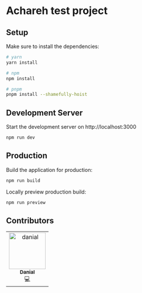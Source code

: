 # Achareh test project

## Setup

Make sure to install the dependencies:

```bash
# yarn
yarn install

# npm
npm install

# pnpm
pnpm install --shamefully-hoist
```

## Development Server

Start the development server on http://localhost:3000

```bash
npm run dev
```

## Production

Build the application for production:

```bash
npm run build
```

Locally preview production build:

```bash
npm run preview
```

## Contributors

<table> 
    <tr>
        <td align="center"><a href="#"><img
                src="https://avatars.githubusercontent.com/u/86948741?v=4"  width="100px;"  height="100px;"
                alt="danial"/><br/><sub><b>Danial</b></sub></a><br/><a
                 title="Code">💻</a></td>
    </tr>
</table>

